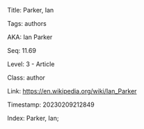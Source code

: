 Title:  Parker, Ian

Tags:   authors

AKA:    Ian Parker

Seq:    11.69

Level:  3 - Article

Class:  author

Link:   https://en.wikipedia.org/wiki/Ian_Parker

Timestamp: 20230209212849

Index:  Parker, Ian; 
